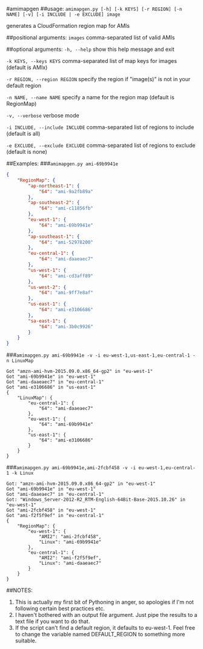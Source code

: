 #amimapgen
##usage:
`amimapgen.py [-h] [-k KEYS] [-r REGION] [-n NAME] [-v] [-i INCLUDE | -e EXCLUDE] image`

generates a CloudFormation region map for AMIs

##positional arguments:
`images` comma-separated list of valid AMIs

##optional arguments:
`-h, --help` show this help message and exit

`-k KEYS, --keys KEYS` comma-separated list of map keys for images (default is AMIx)

`-r REGION, --region REGION` specify the region if "image(s)" is not in your default region

`-n NAME, --name NAME` specify a name for the region map (default is RegionMap)

`-v, --verbose` verbose mode

`-i INCLUDE, --include INCLUDE` comma-separated list of regions to include (default is all)

`-e EXCLUDE, --exclude EXCLUDE` comma-separated list of regions to exclude (default is none)

##Examples:
###`amimapgen.py ami-69b9941e`
```json
{
    "RegionMap": {
        "ap-northeast-1": {
            "64": "ami-9a2fb89a"
        },
        "ap-southeast-2": {
            "64": "ami-c11856fb"
        },
        "eu-west-1": {
            "64": "ami-69b9941e"
        },
        "ap-southeast-1": {
            "64": "ami-52978200"
        },
        "eu-central-1": {
            "64": "ami-daaeaec7"
        },
        "us-west-1": {
            "64": "ami-cd3aff89"
        },
        "us-west-2": {
            "64": "ami-9ff7e8af"
        },
        "us-east-1": {
            "64": "ami-e3106686"
        },
        "sa-east-1": {
            "64": "ami-3b0c9926"
        }
    }
}
```
###`amimapgen.py ami-69b9941e -v -i eu-west-1,us-east-1,eu-central-1 -n LinuxMap`
```
Got "amzn-ami-hvm-2015.09.0.x86_64-gp2" in "eu-west-1"
Got "ami-69b9941e" in "eu-west-1"
Got "ami-daaeaec7" in "eu-central-1"
Got "ami-e3106686" in "us-east-1"
{
    "LinuxMap": {
        "eu-central-1": {
            "64": "ami-daaeaec7"
        },
        "eu-west-1": {
            "64": "ami-69b9941e"
        },
        "us-east-1": {
            "64": "ami-e3106686"
        }
    }
}
```
###`amimapgen.py ami-69b9941e,ami-2fcbf458 -v -i eu-west-1,eu-central-1 -k Linux`
```
Got: "amzn-ami-hvm-2015.09.0.x86_64-gp2" in "eu-west-1"
Got "ami-69b9941e" in "eu-west-1"
Got "ami-daaeaec7" in "eu-central-1"
Got: "Windows_Server-2012-R2_RTM-English-64Bit-Base-2015.10.26" in "eu-west-1"
Got "ami-2fcbf458" in "eu-west-1"
Got "ami-f2f5f9ef" in "eu-central-1"
{
    "RegionMap": {
        "eu-west-1": {
            "AMI2": "ami-2fcbf458",
            "Linux": "ami-69b9941e"
        },
        "eu-central-1": {
            "AMI2": "ami-f2f5f9ef",
            "Linux": "ami-daaeaec7"
        }
    }
}
```
##NOTES:
1. This is actually my first bit of Pythoning in anger, so apologies if I'm not following certain best practices etc.
1. I haven't bothered with an output file argument. Just pipe the results to a text file if you want to do that.
1. If the script can't find a default region, it defaults to eu-west-1. Feel free to change the variable named DEFAULT_REGION to something more suitable.
